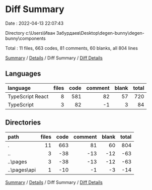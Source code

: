 # Diff Summary

Date : 2022-04-13 22:07:43

Directory c:\Users\Иван Забурдаев\Desktop\degen-bunny\degen-bunny\components

Total : 11 files,  663 codes, 81 comments, 60 blanks, all 804 lines

[Summary](results.md) / [Details](details.md) / Diff Summary / [Diff Details](diff-details.md)

## Languages
| language | files | code | comment | blank | total |
| :--- | ---: | ---: | ---: | ---: | ---: |
| TypeScript React | 8 | 581 | 82 | 57 | 720 |
| TypeScript | 3 | 82 | -1 | 3 | 84 |

## Directories
| path | files | code | comment | blank | total |
| :--- | ---: | ---: | ---: | ---: | ---: |
| . | 11 | 663 | 81 | 60 | 804 |
| .. | 3 | -38 | -13 | -12 | -63 |
| ..\pages | 3 | -38 | -13 | -12 | -63 |
| ..\pages\api | 1 | -10 | -1 | -3 | -14 |

[Summary](results.md) / [Details](details.md) / Diff Summary / [Diff Details](diff-details.md)